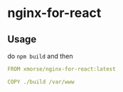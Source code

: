 # nginx-for-react

## Usage
do `npm build` and then 

```yml
FROM xmorse/nginx-for-react:latest

COPY ./build /var/www

```



